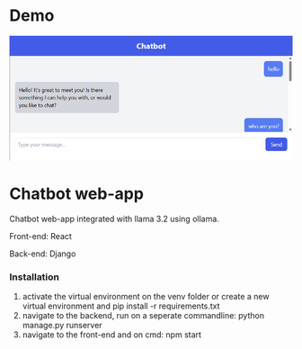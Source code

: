 # Demo
[![Chatbot](screen.png)](https://youtu.be/TZeqZuH1WFY)

# Chatbot web-app

Chatbot web-app integrated with llama 3.2 using ollama.

Front-end: React

Back-end: Django


### Installation
1) activate the virtual environment on the venv folder
   or
   create a new virtual environment and pip install -r requirements.txt
2) navigate to the backend, run on a seperate commandline: python manage.py runserver
3) navigate to the front-end and on cmd: npm start

